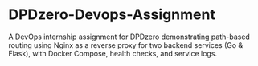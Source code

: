 # DPDzero-Devops-Assignment
 A DevOps internship assignment for DPDzero demonstrating path-based routing using Nginx as a reverse proxy for two backend services (Go & Flask), with Docker Compose, health checks, and service logs.
